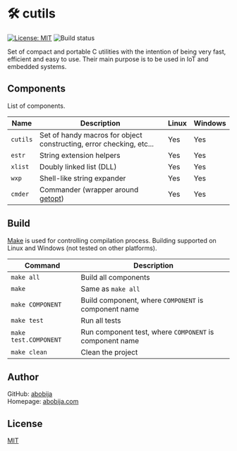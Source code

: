 # :hammer_and_wrench: cutils
[![License: MIT](https://img.shields.io/badge/License-MIT-green.svg)](LICENSE) ![Build status](https://github.com/abobija/cutils/actions/workflows/c-cpp.yml/badge.svg)

Set of compact and portable C utilities with the intention of being very fast, efficient and easy to use. Their main purpose is to be used in IoT and embedded systems.

## Components

List of components.

| Name          | Description   | Linux         | Windows       |
| ------------- | ------------- | ------------- | ------------- |
| `cutils` | Set of handy macros for object constructing, error checking, etc... | Yes | Yes |
| `estr` | String extension helpers | Yes | Yes |
| `xlist` | Doubly linked list (DLL) | Yes | Yes |
| `wxp` | Shell-like string expander | Yes | Yes |
| `cmder` | Commander (wrapper around [getopt](https://man7.org/linux/man-pages/man3/getopt.3.html)) | Yes | Yes

## Build

[Make](https://www.gnu.org/software/make/manual/make.html#Overview) is used for controlling compilation process. Building supported on Linux and Windows (not tested on other platforms).

| Command  | Description |
| ------------- | ------------- |
| `make all` | Build all components |
| `make` | Same as `make all` |
| `make COMPONENT` | Build component, where `COMPONENT` is component name |
| `make test` | Run all tests |
| `make test.COMPONENT` | Run component test, where `COMPONENT` is component name |
| `make clean` | Clean the project |

## Author

GitHub: [abobija](https://github.com/abobija)<br>
Homepage: [abobija.com](https://abobija.com)

## License

[MIT](LICENSE)